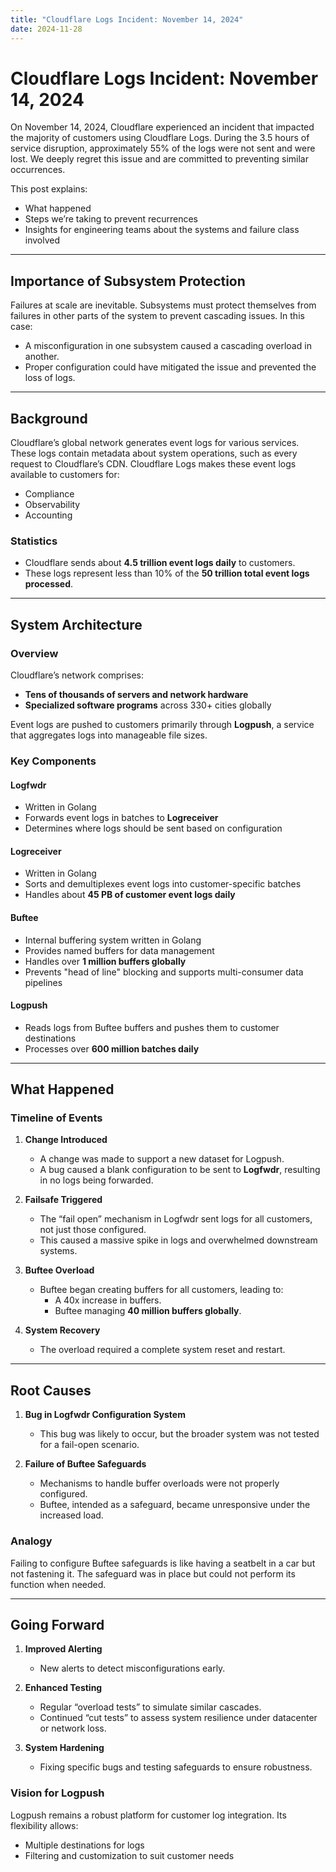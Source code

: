 ```yaml
---
title: "Cloudflare Logs Incident: November 14, 2024"
date: 2024-11-28
---
```



# Cloudflare Logs Incident: November 14, 2024

On November 14, 2024, Cloudflare experienced an incident that impacted the majority of customers using Cloudflare Logs. During the 3.5 hours of service disruption, approximately 55% of the logs were not sent and were lost. We deeply regret this issue and are committed to preventing similar occurrences.

This post explains:
- What happened
- Steps we’re taking to prevent recurrences
- Insights for engineering teams about the systems and failure class involved

---

## Importance of Subsystem Protection

Failures at scale are inevitable. Subsystems must protect themselves from failures in other parts of the system to prevent cascading issues. In this case:
- A misconfiguration in one subsystem caused a cascading overload in another.
- Proper configuration could have mitigated the issue and prevented the loss of logs.

---

## Background

Cloudflare’s global network generates event logs for various services. These logs contain metadata about system operations, such as every request to Cloudflare’s CDN. Cloudflare Logs makes these event logs available to customers for:
- Compliance
- Observability
- Accounting

### Statistics
- Cloudflare sends about **4.5 trillion event logs daily** to customers.
- These logs represent less than 10% of the **50 trillion total event logs processed**.

---

## System Architecture

### Overview
Cloudflare’s network comprises:
- **Tens of thousands of servers and network hardware**
- **Specialized software programs** across 330+ cities globally

Event logs are pushed to customers primarily through **Logpush**, a service that aggregates logs into manageable file sizes.

### Key Components
#### **Logfwdr**
- Written in Golang
- Forwards event logs in batches to **Logreceiver**
- Determines where logs should be sent based on configuration

#### **Logreceiver**
- Written in Golang
- Sorts and demultiplexes event logs into customer-specific batches
- Handles about **45 PB of customer event logs daily**

#### **Buftee**
- Internal buffering system written in Golang
- Provides named buffers for data management
- Handles over **1 million buffers globally**
- Prevents "head of line" blocking and supports multi-consumer data pipelines

#### **Logpush**
- Reads logs from Buftee buffers and pushes them to customer destinations
- Processes over **600 million batches daily**

---

## What Happened

### Timeline of Events
1. **Change Introduced**
   - A change was made to support a new dataset for Logpush.
   - A bug caused a blank configuration to be sent to **Logfwdr**, resulting in no logs being forwarded.

2. **Failsafe Triggered**
   - The “fail open” mechanism in Logfwdr sent logs for all customers, not just those configured.
   - This caused a massive spike in logs and overwhelmed downstream systems.

3. **Buftee Overload**
   - Buftee began creating buffers for all customers, leading to:
     - A 40x increase in buffers.
     - Buftee managing **40 million buffers globally**.

4. **System Recovery**
   - The overload required a complete system reset and restart.

---

## Root Causes

1. **Bug in Logfwdr Configuration System**
   - This bug was likely to occur, but the broader system was not tested for a fail-open scenario.

2. **Failure of Buftee Safeguards**
   - Mechanisms to handle buffer overloads were not properly configured.
   - Buftee, intended as a safeguard, became unresponsive under the increased load.

### Analogy
Failing to configure Buftee safeguards is like having a seatbelt in a car but not fastening it. The safeguard was in place but could not perform its function when needed.

---

## Going Forward

1. **Improved Alerting**
   - New alerts to detect misconfigurations early.

2. **Enhanced Testing**
   - Regular “overload tests” to simulate similar cascades.
   - Continued “cut tests” to assess system resilience under datacenter or network loss.

3. **System Hardening**
   - Fixing specific bugs and testing safeguards to ensure robustness.

### Vision for Logpush
Logpush remains a robust platform for customer log integration. Its flexibility allows:
- Multiple destinations for logs
- Filtering and customization to suit customer needs
